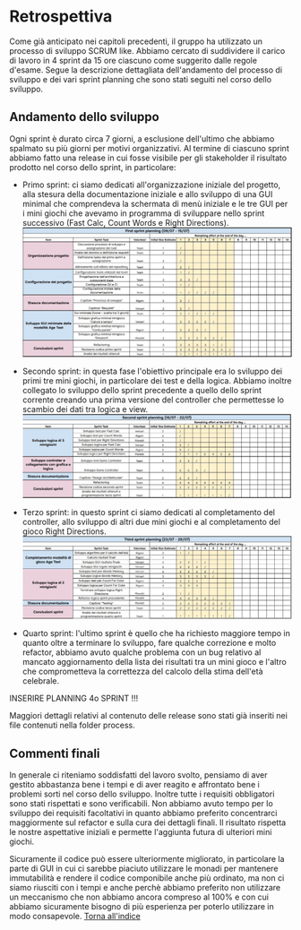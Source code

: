 # Retrospettiva
Come già anticipato nei capitoli precedenti, il gruppo ha utilizzato un processo di sviluppo SCRUM like. 
Abbiamo cercato di suddividere il carico di lavoro in 4 sprint da 15 ore ciascuno come suggerito dalle regole d'esame. 
Segue la descrizione dettagliata dell'andamento del processo di sviluppo e dei vari sprint planning che sono stati seguiti 
nel corso dello sviluppo. 

## Andamento dello sviluppo
Ogni sprint è durato circa 7 giorni, a esclusione dell'ultimo che abbiamo spalmato su più giorni per motivi organizzativi. 
Al termine di ciascuno sprint abbiamo fatto una release in cui fosse visibile per gli stakeholder il risultato prodotto 
nel corso dello sprint, in particolare: 
* Primo sprint: ci siamo dedicati all'organizzazione iniziale del progetto, alla stesura della documentazione iniziale e
allo sviluppo di una GUI minimal che comprendeva la schermata di menù iniziale e le tre GUI per i mini giochi che avevamo 
in programma di sviluppare nello sprint successivo (Fast Calc, Count Words e Right Directions).
![PrimoSprint](img/firstSprint.jpg)

* Secondo sprint: in questa fase l'obiettivo principale era lo sviluppo dei primi tre mini giochi, in particolare dei 
test e della logica. Abbiamo inoltre collegato lo sviluppo dello sprint precedente a quello dello sprint corrente creando 
una prima versione del controller che permettesse lo scambio dei dati tra logica e view.
![SecondoSprint](img/secondSprint.jpg)

* Terzo sprint: in questo sprint ci siamo dedicati al completamento del controller, allo sviluppo di altri due 
mini giochi e al completamento del gioco Right Directions.
![TerzoSprint](img/thirdSprint.jpg)

* Quarto sprint: l'ultimo sprint è quello che ha richiesto maggiore tempo in quanto oltre a terminare lo sviluppo, 
fare qualche correzione e molto refactor, abbiamo avuto qualche problema con un bug relativo al mancato aggiornamento 
della lista dei risultati tra un mini gioco e l'altro che comprometteva la correttezza del calcolo della stima dell'età 
celebrale. 

INSERIRE PLANNING 4o SPRINT !!!

Maggiori dettagli relativi al contenuto delle release sono stati già inseriti nei file contenuti nella folder process. 

## Commenti finali
In generale ci riteniamo soddisfatti del lavoro svolto, pensiamo di aver gestito abbastanza bene i tempi e di aver reagito 
e affrontato bene i problemi sorti nel corso dello sviluppo. 
Inoltre tutte i requisiti obbligatori sono stati rispettati e sono verificabili. 
Non abbiamo avuto tempo per lo sviluppo dei requisiti facoltativi in quanto abbiamo preferito concentrarci maggiormente 
sul refactor e sulla cura dei dettagli finali. 
Il risultato rispetta le nostre aspettative iniziali e permette l'aggiunta futura di ulteriori mini giochi. 

Sicuramente il codice può essere ulteriormente migliorato, in particolare la parte di GUI in cui ci sarebbe piaciuto 
utilizzare le monadi per mantenere immutabilità e rendere il codice componibile anche più ordinato, ma non ci siamo 
riusciti con i tempi e anche perchè abbiamo preferito non utilizzare un meccanismo che non abbiamo ancora compreso al 100% 
e con cui abbiamo sicuramente bisogno di più esperienza per poterlo utilizzare in modo consapevole. 
[Torna all'indice](index.md)